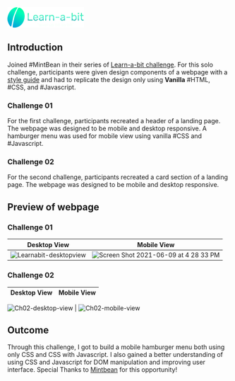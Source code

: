 <img src="./Challenges/Challenge01/images/learnabit-logo.png" />


## Introduction

Joined #MintBean in their series of [Learn-a-bit challenge](https://mintbean.io/meets/97109cbb-58fa-4ee6-9033-1d0aade186fc). For this solo challenge, participants were given design components of a webpage with a [style guide](https://github.com/Mintbean/Learn-a-bit) and had to replicate the design only using **Vanilla** #HTML, #CSS, and #Javascript.

### Challenge 01
For the first challenge, participants recreated a header of a landing page. The webpage was designed to be mobile and desktop responsive. A hamburger menu was used for mobile view using vanilla #CSS and #Javascript.

### Challenge 02
For the second challenge, participants recreated a card section of a landing page. The webpage was designed to be mobile and desktop responsive.


## Preview of webpage 
### Challenge 01
Desktop View               |  Mobile View
:-------------------------:|:-------------------------:
<img width="850" height="600" alt="Learnabit-desktopview" src="https://user-images.githubusercontent.com/76925728/121443648-bbc1d900-c942-11eb-9c17-fa1052395eae.png"> | <img width="383" height="600" alt="Screen Shot 2021-06-09 at 4 28 33 PM" src="https://user-images.githubusercontent.com/76925728/121443658-c1b7ba00-c942-11eb-85ca-6fa3c896bdb6.png">

### Challenge 02
Desktop View               |  Mobile View
:-------------------------:|:-------------------------:
<img width="700" height="800" alt="Ch02-desktop-view" src="https://user-images.githubusercontent.com/76925728/122302149-8e32dd80-ceb6-11eb-9cea-78f79f0cddeb.png"> 
| <img width="383" height="800" alt="Ch02-mobile-view" src="https://user-images.githubusercontent.com/76925728/122302154-912dce00-ceb6-11eb-8e6b-a810c9ceaf2e.png"> 


## Outcome
Through this challenge, I got to build a mobile hamburger menu both using only CSS and CSS with Javascript. I also gained a better understanding of using CSS and Javascript for DOM manipulation and improving user interface. 
Special Thanks to [Mintbean](https://mintbean.io/) for this opportunity!
